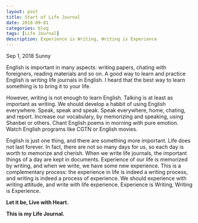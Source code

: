 ```yaml
---
layout: post
title: Start of Life Journal
date: 2018-09-01
categories: blog
tags: [Life Journal]
description: Experience is Writing, Writing is Experience
---
```


Sep 1, 2018   Sunny

English is important in many aspects: writing papers, chating with foreigners, reading materials and so on.
A good way to learn and practice English is writing life journals in English.
I heard that the best way to learn something is to bring it to your life.

However, writing is not enough to learn English.
Talking is at least as important as writing.
We should develop a habbit of using English everywhere.
Speak, speak and speak.
Speak everywhere, home, chating, and report.
Increase our vocabulary, by memorizing and speaking, using Shanbei or others.
Chant English poems in morning with pure emotion.
Watch English programs like CGTN or English movies.

English is just one thing, and there are something more important.
Life does not last forever.
In fact, there are not so many days for us, so each day is worth to memorize and cherish.
When we write life journals, the important things of a day are kept in documents.
Experience of our life is memorized by writing, and when we write, we have some new experience.
This is a complementary process: the experience in life is indeed a writing process, and writing is indeed a process of experience.
We should experience with writing attitude, and write with life experience.
Experience is Writing, Writing is Experience.

**Let it be, Live with Heart.**

**This is my Life Journal.**


